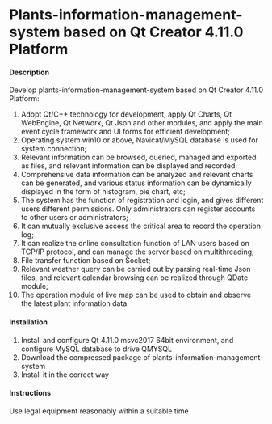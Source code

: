 # Plants-information-management-system based on Qt Creator 4.11.0 Platform

#### Description
Develop plants-information-management-system based on Qt Creator 4.11.0 Platform:
1.  Adopt Qt/C++ technology for development, apply Qt Charts, Qt WebEngine, Qt Network, Qt Json and other modules, and apply the main event cycle framework and UI forms for efficient development;
2.  Operating system win10 or above, Navicat/MySQL database is used for system connection;
3.  Relevant information can be browsed, queried, managed and exported as files, and relevant information can be displayed and recorded;
4.  Comprehensive data information can be analyzed and relevant charts can be generated, and various status information can be dynamically displayed in the form of histogram, pie chart, etc;
5.  The system has the function of registration and login, and gives different users different permissions. Only administrators can register accounts to other users or administrators;
6.  It can mutually exclusive access the critical area to record the operation log;
7.  It can realize the online consultation function of LAN users based on TCP/IP protocol, and can manage the server based on multithreading;
8.  File transfer function based on Socket;
9.  Relevant weather query can be carried out by parsing real-time Json files, and relevant calendar browsing can be realized through QDate module;
10.  The operation module of live map can be used to obtain and observe the latest plant information data.

#### Installation

1. Install and configure Qt 4.11.0 msvc2017 64bit environment, and configure MySQL database to drive QMYSQL
2. Download the compressed package of plants-information-management-system
3. Install it in the correct way

#### Instructions

Use legal equipment reasonably within a suitable time
